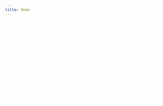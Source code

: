 ```yaml
---
title: Home
---
```

<FONT SIZE="+1" COLOR="#FFFFFF" FACE="">

De meeste mensen hebben het goed. <br>

Ze hebben alle redenen om gelukkig te zijn in ons land.<br>

Helaas…<br>

vallen nog teveel mensen “uit de boot”, door werkloosheid, ziekte, financiële of familiale problemen…<br>

Voor deze mensen willen we er zijn ! <br><br>

</FONT>

<FONT SIZE="+1" COLOR="#FFFFFF" FACE="">

\* <a href="https://github.com/bartdw/schakelretie/raw/master/200630 Flyer.pdf" style="color: #FFFFFF" target="_blank">DOWNLOAD HIER ONZE FLYER</a>

</FONT>